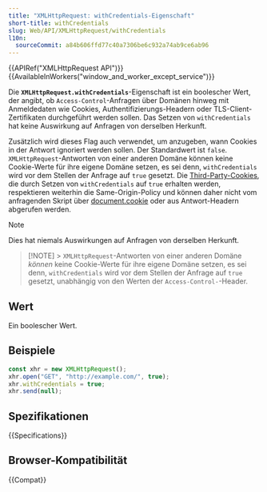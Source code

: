 ```yaml
---
title: "XMLHttpRequest: withCredentials-Eigenschaft"
short-title: withCredentials
slug: Web/API/XMLHttpRequest/withCredentials
l10n:
  sourceCommit: a84b606ffd77c40a7306be6c932a74ab9ce6ab96
---
```


{{APIRef("XMLHttpRequest API")}} {{AvailableInWorkers("window_and_worker_except_service")}}

Die **`XMLHttpRequest.withCredentials`**-Eigenschaft ist ein boolescher Wert, der angibt, ob `Access-Control`-Anfragen über Domänen hinweg mit Anmeldedaten wie Cookies, Authentifizierungs-Headern oder TLS-Client-Zertifikaten durchgeführt werden sollen. Das Setzen von `withCredentials` hat keine Auswirkung auf Anfragen von derselben Herkunft.

Zusätzlich wird dieses Flag auch verwendet, um anzugeben, wann Cookies in der Antwort ignoriert werden sollen. Der Standardwert ist `false`. `XMLHttpRequest`-Antworten von einer anderen Domäne können keine Cookie-Werte für ihre eigene Domäne setzen, es sei denn, `withCredentials` wird vor dem Stellen der Anfrage auf `true` gesetzt. Die [Third-Party-Cookies](/de/docs/Web/Privacy/Guides/Third-party_cookies), die durch Setzen von `withCredentials` auf `true` erhalten werden, respektieren weiterhin die Same-Origin-Policy und können daher nicht vom anfragenden Skript über [document.cookie](/de/docs/Web/API/Document/cookie) oder aus Antwort-Headern abgerufen werden.

> [!NOTE]
> Dies hat niemals Auswirkungen auf Anfragen von derselben Herkunft.

> [!NOTE] > `XMLHttpRequest`-Antworten von einer anderen Domäne _können_ keine Cookie-Werte für ihre eigene Domäne setzen, es sei denn, `withCredentials` wird vor dem Stellen der Anfrage auf `true` gesetzt, unabhängig von den Werten der `Access-Control-`-Header.

## Wert

Ein boolescher Wert.

## Beispiele

```js
const xhr = new XMLHttpRequest();
xhr.open("GET", "http://example.com/", true);
xhr.withCredentials = true;
xhr.send(null);
```

## Spezifikationen

{{Specifications}}

## Browser-Kompatibilität

{{Compat}}
